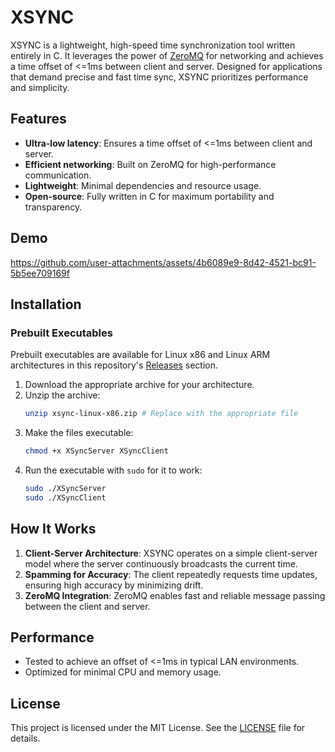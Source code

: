 # XSYNC

XSYNC is a lightweight, high-speed time synchronization tool written entirely in C. It leverages the power of [ZeroMQ](https://zeromq.org/) for networking and achieves a time offset of <=1ms between client and server. Designed for applications that demand precise and fast time sync, XSYNC prioritizes performance and simplicity.

## Features

- **Ultra-low latency**: Ensures a time offset of <=1ms between client and server.
- **Efficient networking**: Built on ZeroMQ for high-performance communication.
- **Lightweight**: Minimal dependencies and resource usage.
- **Open-source**: Fully written in C for maximum portability and transparency.

## Demo
https://github.com/user-attachments/assets/4b6089e9-8d42-4521-bc91-5b5ee709169f

## Installation

### Prebuilt Executables

Prebuilt executables are available for Linux x86 and Linux ARM architectures in this repository's [Releases](https://github.com/yourusername/XSYNC/releases) section.

1. Download the appropriate archive for your architecture.
2. Unzip the archive:
   ```bash
   unzip xsync-linux-x86.zip # Replace with the appropriate file
   ```
3. Make the files executable:
   ```bash
   chmod +x XSyncServer XSyncClient
   ```
4. Run the executable with `sudo` for it to work:
   ```bash
   sudo ./XSyncServer
   sudo ./XSyncClient
   ```
   
## How It Works

1. **Client-Server Architecture**: XSYNC operates on a simple client-server model where the server continuously broadcasts the current time.
2. **Spamming for Accuracy**: The client repeatedly requests time updates, ensuring high accuracy by minimizing drift.
3. **ZeroMQ Integration**: ZeroMQ enables fast and reliable message passing between the client and server.

## Performance

- Tested to achieve an offset of <=1ms in typical LAN environments.
- Optimized for minimal CPU and memory usage.

## License

This project is licensed under the MIT License. See the [LICENSE](LICENSE) file for details.

